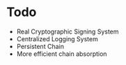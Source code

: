 # Todo
- Real Cryptographic Signing System
- Centralized Logging System
- Persistent Chain
- More efficient chain absorption